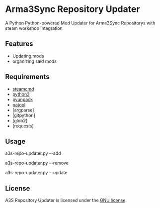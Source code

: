 # Arma3Sync Repository Updater
A Python Python-powered Mod Updater for Arma3Sync Repositorys with steam workshop integration

## Features
* Updating mods
* organizing said mods

## Requirements
* [steamcmd](https://developer.valvesoftware.com/wiki/SteamCMD#Downloading_SteamCMD)
* [python3](https://www.python.org/downloads/)
* [pyunpack](https://pypi.python.org/pypi/pyunpack)
* [patool](https://pypi.python.org/pypi/patool)
* [argparse]
* [gitpython]
* [glob2]
* [requests]

## Usage
a3s-repo-updater.py --add

a3s-repo-updater.py --remove

a3s-repo-updater.py --update

## License
A3S Repository Updater is licensed under the [GNU license](LICENSE).
